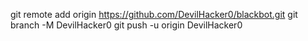 git remote add origin https://github.com/DevilHacker0/blackbot.git
git branch -M DevilHacker0
git push -u origin DevilHacker0
